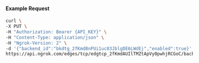 <!-- Code generated for API Clients. DO NOT EDIT. -->

#### Example Request

```bash
curl \
-X PUT \
-H "Authorization: Bearer {API_KEY}" \
-H "Content-Type: application/json" \
-H "Ngrok-Version: 2" \
-d '{"backend_id":"bkdtg_2fKmdBnPUi1uc83JblgDE6LWdEj","enabled":true}' \
https://api.ngrok.com/edges/tcp/edgtcp_2fKmdAUIlTMZtApVy0pwhjRCGoC/backend
```
